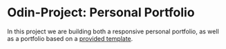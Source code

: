 # Odin-Project: Personal Portfolio

In this project we are building both a responsive personal portfolio, as well as a portfolio based on a [provided template](https://cdn.statically.io/gh/TheOdinProject/curriculum/1c8b5c739efd263e8cc48703988b18d6e3afe034/advanced_html_css/responsive-design/project_personal_portfolio/imgs/portfolio%20tablet.png).
